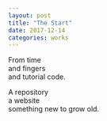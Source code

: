 ```yaml
---
layout: post
title: "The Start"
date: 2017-12-14
categories: works
---
```


From time   
and fingers  
and tutorial code.  
  
A repository  
a website  
something new to grow old.  
